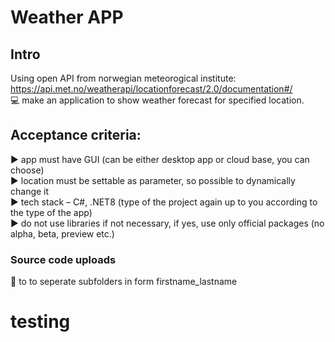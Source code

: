 # Weather APP
## Intro
Using open API from norwegian meteorogical institute:\
<https://api.met.no/weatherapi/locationforecast/2.0/documentation#/>\
💻 make an application to show weather forecast for specified location.

## Acceptance criteria:
▶️	app must have GUI (can be either desktop app or cloud base, you can choose)\
▶️	location must be settable as parameter, so possible to dynamically change it\
▶️	tech stack – C#, .NET8 (type of the project again up to you according to the type of the app)\
▶️	do not use libraries if not necessary, if yes, use only official packages (no alpha, beta, preview etc.)

### Source code uploads
📁 to to seperate subfolders in form firstname_lastname

# testing